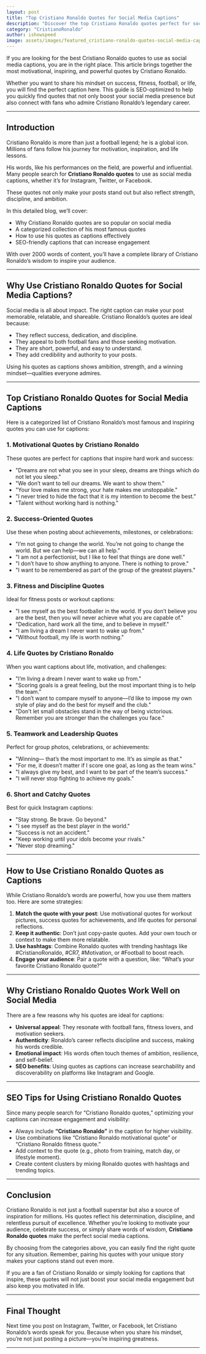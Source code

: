 ```yaml
---
layout: post
title: "Top Cristiano Ronaldo Quotes for Social Media Captions"
description: "Discover the top Cristiano Ronaldo quotes perfect for social media captions. Inspire your followers with powerful words from one of the greatest footballers of all time."
category: "CristianoRonaldo"
author: ishowspeed
image: assets/images/featured_cristiano-ronaldo-quotes-social-media-captions.webp
---
```

 
If you are looking for the best Cristiano Ronaldo quotes to use as social media captions, you are in the right place. This article brings together the most motivational, inspiring, and powerful quotes by Cristiano Ronaldo.

Whether you want to share his mindset on success, fitness, football, or life, you will find the perfect caption here. This guide is SEO-optimized to help you quickly find quotes that not only boost your social media presence but also connect with fans who admire Cristiano Ronaldo’s legendary career.

---

## Introduction

Cristiano Ronaldo is more than just a football legend; he is a global icon. Millions of fans follow his journey for motivation, inspiration, and life lessons. 

His words, like his performances on the field, are powerful and influential. Many people search for **Cristiano Ronaldo quotes** to use as social media captions, whether it’s for Instagram, Twitter, or Facebook. 

These quotes not only make your posts stand out but also reflect strength, discipline, and ambition.

In this detailed blog, we’ll cover:

* Why Cristiano Ronaldo quotes are so popular on social media
* A categorized collection of his most famous quotes
* How to use his quotes as captions effectively
* SEO-friendly captions that can increase engagement

With over 2000 words of content, you’ll have a complete library of Cristiano Ronaldo’s wisdom to inspire your audience.

---

## Why Use Cristiano Ronaldo Quotes for Social Media Captions?

Social media is all about impact. The right caption can make your post memorable, relatable, and shareable. Cristiano Ronaldo’s quotes are ideal because:

* They reflect success, dedication, and discipline.
* They appeal to both football fans and those seeking motivation.
* They are short, powerful, and easy to understand.
* They add credibility and authority to your posts.

Using his quotes as captions shows ambition, strength, and a winning mindset—qualities everyone admires.

---

## Top Cristiano Ronaldo Quotes for Social Media Captions

Here is a categorized list of Cristiano Ronaldo’s most famous and inspiring quotes you can use for captions:

### 1. Motivational Quotes by Cristiano Ronaldo

These quotes are perfect for captions that inspire hard work and success:

* "Dreams are not what you see in your sleep, dreams are things which do not let you sleep."
* "We don’t want to tell our dreams. We want to show them."
* "Your love makes me strong, your hate makes me unstoppable."
* "I never tried to hide the fact that it is my intention to become the best."
* "Talent without working hard is nothing."

### 2. Success-Oriented Quotes

Use these when posting about achievements, milestones, or celebrations:

* "I’m not going to change the world. You’re not going to change the world. But we can help—we can all help."
* "I am not a perfectionist, but I like to feel that things are done well."
* "I don’t have to show anything to anyone. There is nothing to prove."
* "I want to be remembered as part of the group of the greatest players."

### 3. Fitness and Discipline Quotes

Ideal for fitness posts or workout captions:

* "I see myself as the best footballer in the world. If you don’t believe you are the best, then you will never achieve what you are capable of."
* "Dedication, hard work all the time, and to believe in myself."
* "I am living a dream I never want to wake up from."
* "Without football, my life is worth nothing."

### 4. Life Quotes by Cristiano Ronaldo

When you want captions about life, motivation, and challenges:

* "I’m living a dream I never want to wake up from."
* "Scoring goals is a great feeling, but the most important thing is to help the team."
* "I don’t want to compare myself to anyone—I’d like to impose my own style of play and do the best for myself and the club."
* "Don’t let small obstacles stand in the way of being victorious. Remember you are stronger than the challenges you face."

### 5. Teamwork and Leadership Quotes

Perfect for group photos, celebrations, or achievements:

* "Winning— that’s the most important to me. It’s as simple as that."
* "For me, it doesn’t matter if I score one goal, as long as the team wins."
* "I always give my best, and I want to be part of the team’s success."
* "I will never stop fighting to achieve my goals."

### 6. Short and Catchy Quotes

Best for quick Instagram captions:

* "Stay strong. Be brave. Go beyond."
* "I see myself as the best player in the world."
* "Success is not an accident."
* "Keep working until your idols become your rivals."
* "Never stop dreaming."

---

## How to Use Cristiano Ronaldo Quotes as Captions

While Cristiano Ronaldo’s words are powerful, how you use them matters too. Here are some strategies:

1. **Match the quote with your post**: Use motivational quotes for workout pictures, success quotes for achievements, and life quotes for personal reflections.
2. **Keep it authentic**: Don’t just copy-paste quotes. Add your own touch or context to make them more relatable.
3. **Use hashtags**: Combine Ronaldo quotes with trending hashtags like #CristianoRonaldo, #CR7, #Motivation, or #Football to boost reach.
4. **Engage your audience**: Pair a quote with a question, like: “What’s your favorite Cristiano Ronaldo quote?”

---

## Why Cristiano Ronaldo Quotes Work Well on Social Media

There are a few reasons why his quotes are ideal for captions:

* **Universal appeal**: They resonate with football fans, fitness lovers, and motivation seekers.
* **Authenticity**: Ronaldo’s career reflects discipline and success, making his words credible.
* **Emotional impact**: His words often touch themes of ambition, resilience, and self-belief.
* **SEO benefits**: Using quotes as captions can increase searchability and discoverability on platforms like Instagram and Google.

---

## SEO Tips for Using Cristiano Ronaldo Quotes

Since many people search for “Cristiano Ronaldo quotes,” optimizing your captions can increase engagement and visibility:

* Always include **“Cristiano Ronaldo”** in the caption for higher visibility.
* Use combinations like “Cristiano Ronaldo motivational quote” or “Cristiano Ronaldo fitness quote.”
* Add context to the quote (e.g., photo from training, match day, or lifestyle moment).
* Create content clusters by mixing Ronaldo quotes with hashtags and trending topics.

---

## Conclusion

Cristiano Ronaldo is not just a football superstar but also a source of inspiration for millions. His quotes reflect his determination, discipline, and relentless pursuit of excellence. Whether you’re looking to motivate your audience, celebrate success, or simply share words of wisdom, **Cristiano Ronaldo quotes** make the perfect social media captions.

By choosing from the categories above, you can easily find the right quote for any situation. Remember, pairing his quotes with your unique story makes your captions stand out even more.

If you are a fan of Cristiano Ronaldo or simply looking for captions that inspire, these quotes will not just boost your social media engagement but also keep you motivated in life.

---

## Final Thought

Next time you post on Instagram, Twitter, or Facebook, let Cristiano Ronaldo’s words speak for you. Because when you share his mindset, you’re not just posting a picture—you’re inspiring greatness.

---
